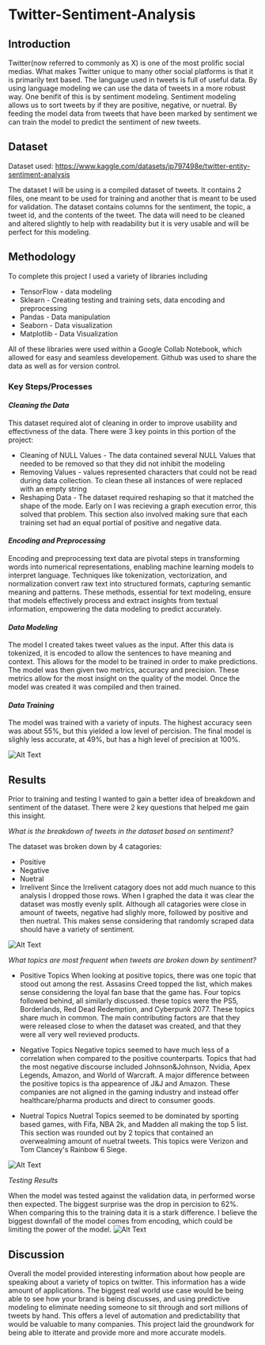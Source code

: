 # Twitter-Sentiment-Analysis
## Introduction
Twitter(now referred to commonly as X) is one of the most prolific social medias. What makes Twitter unique to many other social platforms is that it is primarily text based. The language used in tweets is full of useful data. 
By using language modeling we can use the data of tweets in a more robust way. One benifit of this is by sentiment modeling. Sentiment modeling allows us to sort tweets by if they are positive, negative, or nuetral. By feeding the model data from tweets that have been marked by sentiment we can train the model to predict the sentiment of new tweets.

## Dataset
Dataset used: https://www.kaggle.com/datasets/jp797498e/twitter-entity-sentiment-analysis

The dataset I will be using is a compiled dataset of tweets. It contains 2 files, one meant to be used for training and another that is meant to be used for validation. The dataset contains columns for the sentiment, the topic, a tweet id, and the contents of the tweet. The data will need to be cleaned and altered slightly to help with readability but it is very usable and will be perfect for this modeling.

## Methodology
To complete this project I used a variety of libraries including

* TensorFlow - data modeling
* Sklearn - Creating testing and training sets, data encoding and preprocessing
* Pandas - Data manipulation
* Seaborn - Data visualization
* Matplotlib - Data Visualization

All of these libraries were used within a Google Collab Notebook, which allowed for easy and seamless developement. Github was used to share the data as well as for version control.

### Key Steps/Processes

#### *Cleaning the Data*
This dataset required alot of cleaning in order to improve usability and effectivness of the data. There were 3 key points in this portion of the project:
* Cleaning of NULL Values - The data contained several NULL Values that needed to be removed so that they did not inhibit the modeling
* Removing <unk> Values - <unk> values represented characters that could not be read during data collection. To clean these all instances of <unk> were replaced with an empty string
* Reshaping Data - The dataset required reshaping so that it matched the shape of the mode. Early on I was recieving a graph execution error, this solved that problem. This section also involved making sure that each training set had an equal portial of positive and negative data.  

#### *Encoding and Preprocessing*
Encoding and preprocessing text data are pivotal steps in transforming words into numerical representations, enabling machine learning models to interpret language. Techniques like tokenization, vectorization, and normalization convert raw text into structured formats, capturing semantic meaning and patterns. These methods, essential for text modeling, ensure that models effectively process and extract insights from textual information, empowering the data modeling to predict accurately.  

#### *Data Modeling*
The model I created takes tweet values as the input. After this data is tokenized, it is encoded to allow the sentences to have meaning and context. This allows for the model to be trained in order to make predictions. The model was then given two metrics, accuracy and precision. These metrics allow for the most insight on the quality of the model. Once the model was created it was compiled and then trained.  

#### *Data Training*
The model was trained with a variety of inputs. The highest accuracy seen was about 55%, but this yielded a low level of percision. The final model is slighly less accurate, at 49%, but has a high level of precision at 100%.   

![Alt Text](https://github.com/Mccuer/Twitter-Sentiment-Analysis/blob/main/graph/Model-Training-Data.png)

## Results
Prior to training and testing I wanted to gain a better idea of breakdown and sentiment of the dataset. There were 2 key questions that helped me gain this insight.  

*What is the breakdown of tweets in the dataset based on sentiment?*

The dataset was broken down by 4 catagories:
* Positive
* Negative
* Nuetral
* Irrelivent
Since the Irrelivent catagory does not add much nuance to this analysis I dropped those rows. When I graphed the data it was clear the dataset was mostly evenly split. Although all catagories were close in amount of tweets, negative had slighly more, followed by positive and then nuetral. This makes sense considering that randomly scraped data should have a variety of sentiment.

![Alt Text](https://github.com/Mccuer/Twitter-Sentiment-Analysis/blob/main/graph/Tweet_Sentiment_Breakdown_TrainingData.png)

*What topics are most frequent when tweets are broken down by sentiment?*  

* Positive Topics
When looking at positive topics, there was one topic that stood out among the rest. Assasins Creed topped the list, which makes sense considering the loyal fan base that the game has. Four topics followed behind, all similarly discussed. these topics were the PS5, Borderlands, Red Dead Redemption, and Cyberpunk 2077. These topics share much in common. The main contributing factors are that they were released close to when the dataset was created, and that they were all very well revieved products.

* Negative Topics
Negative topics seemed to have much less of a correlation when compared to the positive counterparts. Topics that had the most negative discourse included Johnson&Johnson, Nvidia, Apex Legends, Amazon, and World of Warcraft. A major difference between the positive topics is tha appearence of J&J and Amazon. These companies are not aligned in the gaming industry and instead offer healthcare/pharma products and direct to consumer goods.

* Nuetral Topics
Nuetral Topics seemed to be dominated by sporting based games, with Fifa, NBA 2k, and Madden all making the top 5 list. This section was rounded out by 2 topics that contained an overwealming amount of nuetral tweets. This topics were Verizon and Tom Clancey's Rainbow 6 Siege.

![Alt Text](https://github.com/Mccuer/Twitter-Sentiment-Analysis/blob/main/graph/Topic-Breakdown-by-Sentiment.png)

*Testing Results*  

When the model was tested against the validation data, in performed worse then expected. The biggest surprise was the drop in percision to 62%. When comparing this to the training data it is a stark difference. I believe the biggest downfall of the model comes from encoding, which could be limiting the power of the model.
![Alt Text](https://github.com/Mccuer/Twitter-Sentiment-Analysis/blob/main/graph/Testing-Result.png)


## Discussion
Overall the model provided interesting information about how people are speaking about a variety of topics on twitter. This information has a wide amount of applications. The biggest real world use case would be being able to see how your brand is being discusses, and using predictive modeling to eliminate needing someone to sit through and sort millions of tweets by hand. This offers a level of automation and predictability that would be valuable to many companies. This project laid the groundwork for being able to itterate and provide more and more accurate models.
